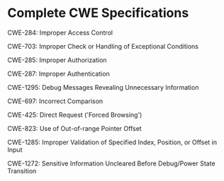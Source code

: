 

# Complete CWE Specifications

CWE-284: Improper Access Control

CWE-703: Improper Check or Handling of Exceptional Conditions

CWE-285: Improper Authorization

CWE-287: Improper Authentication

CWE-1295: Debug Messages Revealing Unnecessary Information

CWE-697: Incorrect Comparison

CWE-425: Direct Request ('Forced Browsing')

CWE-823: Use of Out-of-range Pointer Offset

CWE-1285: Improper Validation of Specified Index, Position, or Offset in Input

CWE-1272: Sensitive Information Uncleared Before Debug/Power State Transition